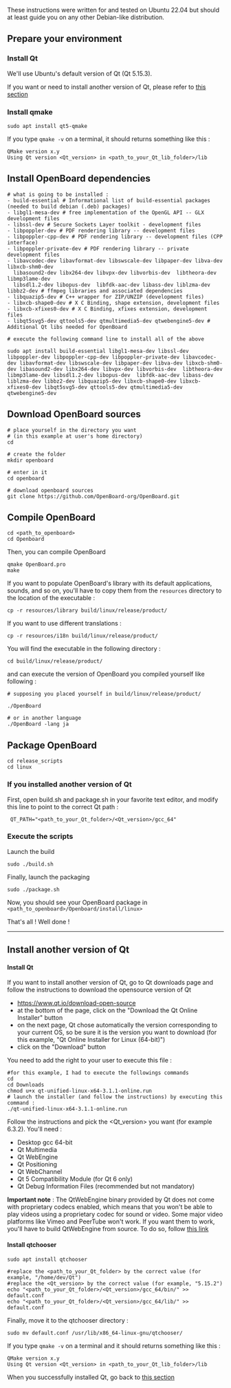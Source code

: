 These instructions were written for and tested on Ubuntu 22.04 but should at least guide you on any other Debian-like distribution. 

## Prepare your environment
### Install Qt
We'll use Ubuntu's default version of Qt (Qt 5.15.3).

If you want or need to install another version of Qt, please refer to [this section](#install-another-version-of-qt)
### Install qmake

```
sudo apt install qt5-qmake
```
If you type `qmake -v` on a terminal, it should returns something like this :
```
QMake version x.y
Using Qt version <Qt_version> in <path_to_your_Qt_lib_folder>/lib
```

## Install OpenBoard dependencies
```
# what is going to be installed :
- build-essential # Informational list of build-essential packages (needed to build debian (.deb) packages)
- libgl1-mesa-dev # free implementation of the OpenGL API -- GLX development files
- libssl-dev # Secure Sockets Layer toolkit - development files
- libpoppler-dev # PDF rendering library -- development files
- libpoppler-cpp-dev # PDF rendering library -- development files (CPP interface)
- libpoppler-private-dev # PDF rendering library -- private development files
- libavcodec-dev libavformat-dev libswscale-dev libpaper-dev libva-dev libxcb-shm0-dev
  libasound2-dev libx264-dev libvpx-dev libvorbis-dev  libtheora-dev libmp3lame-dev 
  libsdl1.2-dev libopus-dev  libfdk-aac-dev libass-dev liblzma-dev libbz2-dev # ffmpeg libraries and associated dependencies
- libquazip5-dev # C++ wrapper for ZIP/UNZIP (development files)
- libxcb-shape0-dev # X C Binding, shape extension, development files
- libxcb-xfixes0-dev # X C Binding, xfixes extension, development files
- libqt5svg5-dev qttools5-dev qtmultimedia5-dev qtwebengine5-dev # Additional Qt libs needed for OpenBoard

# execute the following command line to install all of the above

sudo apt install build-essential libgl1-mesa-dev libssl-dev libpoppler-dev libpoppler-cpp-dev libpoppler-private-dev libavcodec-dev libavformat-dev libswscale-dev libpaper-dev libva-dev libxcb-shm0-dev libasound2-dev libx264-dev libvpx-dev libvorbis-dev  libtheora-dev libmp3lame-dev libsdl1.2-dev libopus-dev  libfdk-aac-dev libass-dev liblzma-dev libbz2-dev libquazip5-dev libxcb-shape0-dev libxcb-xfixes0-dev libqt5svg5-dev qttools5-dev qtmultimedia5-dev qtwebengine5-dev

```

## Download OpenBoard sources
```
# place yourself in the directory you want 
# (in this example at user's home directory)
cd

# create the folder
mkdir openboard

# enter in it
cd openboard

# download openboard sources
git clone https://github.com/OpenBoard-org/OpenBoard.git
```

## Compile OpenBoard
``` 
cd <path_to_openboard>
cd Openboard
```

Then, you can compile OpenBoard
```
qmake OpenBoard.pro
make
``` 

If you want to populate OpenBoard's library with its default applications, sounds, and so on, you'll have to copy them from the `resources` directory to the location of the executable : 

```
cp -r resources/library build/linux/release/product/
```

If you want to use different translations : 
```
cp -r resources/i18n build/linux/release/product/
```

You will find the executable in the following directory : 
```
cd build/linux/release/product/
```

and can execute the version of OpenBoard you compiled yourself like following : 
```
# supposing you placed yourself in build/linux/release/product/

./OpenBoard

# or in another language
./OpenBoard -lang ja
```

## Package OpenBoard
```
cd release_scripts
cd linux
```

### If you installed another version of Qt
First, open build.sh and package.sh in your favorite text editor, and modify this line to point to the correct Qt path :
```
 QT_PATH="<path_to_your_Qt_folder>/<Qt_version>/gcc_64"
```

### Execute the scripts

Launch the build
```
sudo ./build.sh
```

Finally, launch the packaging
```
sudo ./package.sh
```

Now, you should see your OpenBoard package in `<path_to_openboard>/Openboard/install/linux>`

That's all ! Well done !


--------------------------------
## Install another version of Qt
#### Install Qt
If you want to install another version of Qt, go to Qt downloads page and follow the instructions to download the opensource version of Qt

- https://www.qt.io/download-open-source
- at the bottom of the page, click on the "Download the Qt Online Installer" button
- on the next page, Qt chose automatically the version corresponding to your current OS, so be sure it is the version you want to download (for this example, "Qt Online Installer for Linux (64-bit)")
- click on the "Download" button

You need to add the right to your user to execute this file : 
```
#for this example, I had to execute the followings commands
cd
cd Downloads
chmod u+x qt-unified-linux-x64-3.1.1-online.run
# launch the installer (and follow the instructions) by executing this command :
./qt-unified-linux-x64-3.1.1-online.run
```

Follow the instructions and pick the <Qt_version> you want (for example 6.3.2). You'll need : 
* Desktop gcc 64-bit
* Qt Multimedia
* Qt WebEngine
* Qt Positioning
* Qt WebChannel
* Qt 5 Compatibility Module (for Qt 6 only)
* Qt Debug Information Files (recommended but not mandatory)


**Important note** : The QtWebEngine binary provided by Qt does not come with proprietary codecs enabled, which means that you won't be able to play videos using a proprietary codec for sound or video. Some major video platforms like Vimeo and PeerTube won't work. If you want them to work, you'll have to build QtWebEngine from source. To do so, follow [this link](https://github.com/OpenBoard-org/OpenBoard/wiki/Build-Qt-WebEngine-on-Ubuntu-20.04)

#### Install qtchooser

```
sudo apt install qtchooser
```

```
#replace the <path_to_your_Qt_folder> by the correct value (for example, "/home/dev/Qt")
#replace the <Qt_version> by the correct value (for example, "5.15.2")
echo "<path_to_your_Qt_folder>/<Qt_version>/gcc_64/bin/" >> default.conf
echo "<path_to_your_Qt_folder>/<Qt_version>/gcc_64/lib/" >> default.conf
```

Finally, move it to the qtchooser directory : 
```
sudo mv default.conf /usr/lib/x86_64-linux-gnu/qtchooser/
```

If you type `qmake -v` on a terminal and it should returns something like this :
```
QMake version x.y
Using Qt version <Qt_version> in <path_to_your_Qt_lib_folder>/lib
```

When you successfully installed Qt, go back to [this section](#install-openboard-dependencies)

